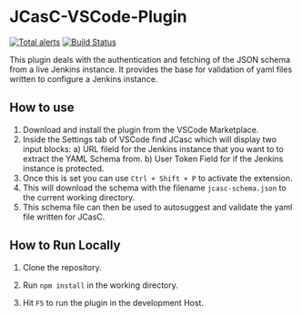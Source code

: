 # JCasC-VSCode-Plugin 


[![Total alerts](https://img.shields.io/lgtm/alerts/g/sladyn98/JCasC-VSCode-Plugin.svg?logo=lgtm&logoWidth=18)](https://lgtm.com/projects/g/sladyn98/JCasC-VSCode-Plugin/alerts/)
[![Build Status](https://dev.azure.com/jcasc-vscode-extension/jcasc-vscode-extension/_apis/build/status/jenkinsci.jcasc-vscode-extension?branchName=master)](https://dev.azure.com/jcasc-vscode-extension/jcasc-vscode-extension/_build/latest?definitionId=1&branchName=master)


This plugin deals with the authentication and fetching of the JSON schema from a live Jenkins instance.
It provides the base for validation of yaml files written to configure a Jenkins instance.

## How to use

1) Download and install the plugin from the VSCode Marketplace.
2) Inside the Settings tab of VSCode find JCasc which will display two input blocks:
    a) URL fileld for the Jenkins instance that you want to to extract the YAML Schema from.
    b) User Token Field for if the Jenkins instance is protected.
3) Once this is set you can use `Ctrl + Shift + P` to activate the extension.
4) This will download the schema with the filename `jcasc-schema.json` to the current working directory.
5) This schema file can then be used to autosuggest and validate the yaml file written for JCasC.

## How to Run Locally

1) Clone the repository.

2) Run `npm install` in the working directory.

3) Hit `F5` to run the plugin in the development Host.
